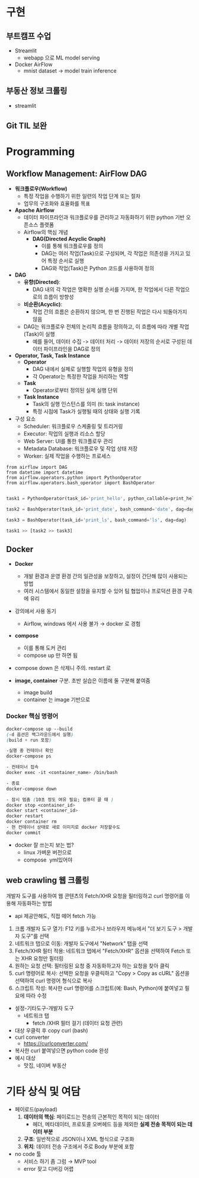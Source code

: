 # 구현

## 부트캠프 수업

- Streamlit
    - webapp 으로 ML model serving
- Docker AirFlow
    - mnist dataset → model train inference

## 부동산 정보 크롤링

- streamlit
## Git TIL 보완

# Programming

## Workflow Management: AirFlow DAG

- **워크플로우(Workflow)**
    - 특정 작업을 수행하기 위한 일련의 작업 단계 또는 절차
    - 업무의 구조화와 효율화를 목표
- **Apache Airflow**
    - 데이터 파이프라인과 워크플로우를 관리하고 자동화하기 위한 python 기반 오픈소스 플랫폼
    - Airflow의 핵심 개념
        - **DAG(Directed Acyclic Graph)**
            - 이를 통해 워크플로우를 정의
            - DAG는 여러 작업(Task)으로 구성되며, 각 작업은 의존성을 가지고 있어 특정 순서로 실행
            - DAG와 작업(Task)은 Python 코드를 사용하여 정의
- **DAG**
    - **유향(Directed)**:
        - DAG 내의 각 작업은 명확한 실행 순서를 가지며, 한 작업에서 다른 작업으로의 흐름이 방향성
    - **비순환(Acyclic)**:
        - 작업 간의 흐름은 순환하지 않으며, 한 번 진행된 작업은 다시 되돌아가지 않음
    - DAG는 워크플로우 전체의 논리적 흐름을 정의하고, 이 흐름에 따라 개별 작업(Task)이 실행
        - 예를 들어, 데이터 수집 -> 데이터 처리 -> 데이터 저장의 순서로 구성된 데이터 파이프라인을 DAG로 정의
- **Operator, Task, Task Instance**
    - **Operator**
        - DAG 내에서 실제로 실행할 작업의 유형을 정의
        - 각 Operator는 특정한 작업을 처리하는 역할
    - **Task**
        - Operator로부터 정의된 실제 실행 단위
    - **Task Instance**
        - Task의 실행 인스턴스를 의미 (ti: task instance)
        - 특정 시점에 Task가 실행될 때의 상태와 실행 기록
- 구성 요소
    - Scheduler: 워크플로우 스케줄링 및 트리거링
    - Executor: 작업의 실행과 리소스 할당
    - Web Server: UI를 통한 워크플로우 관리
    - Metadata Database: 워크플로우 및 작업 상태 저장
    - Worker: 실제 작업을 수행하는 프로세스

```
from airflow import DAG
from datetime import datetime
from airflow.operators.python import PythonOperator
from airflow.operators.bash_operator import BashOperator
```

```python

task1 = PythonOperator(task_id='print_hello', python_callable=print_hello, dag=dag)

task2 = BashOperator(task_id='print_date', bash_command='date', dag=dag)

task3 = BashOperator(task_id='print_ls', bash_command='ls', dag=dag)

task1 >> [task2 >> task3]
```

## Docker

- **Docker**
    - 개발 환경과 운영 환경 간의 일관성을 보장하고, 설정이 간단해 많이 사용되는 방법
    - 여러 시스템에서 동일한 설정을 유지할 수 있어 팀 협업이나 프로덕션 환경 구축에 유리
- 강의에서 사용 동기
    - Airflow, windows 에서 사용 불가 → docker 로 경험

- **compose**
    - 이를 통해 도커 관리
    - compose up 만 하면 됨
- compose down 은 삭제니 주의. restart 로
- **image, container** 구분. 초반 실습은 이름에 둘 구분해 붙여줌
    - image build
    - container 는 image 기반으로

### Docker 핵심 명령어

```css
docker-compose up --build
(-d 옵션은 백그라운드에서 실행)
(build + run 포함)

-실행 중 컨테이너 확인
docker-compose ps

- 컨테이너 접속
docker exec -it <container_name> /bin/bash

- 종료
docker-compose down

- 잠시 멈춤 (10초 정도 여유 필요; 컴퓨터 끌 때 )
docker stop <container_id>
docker start <container_id>
docker restart
docker container rm 
- 현 컨테이너 상태로 새로 이미지로 docker 저장할수도
docker commit
```

- docker 잘 쓰는지 보는 법?
    - linux 가벼운 버전으로
    - compose  yml있어야

## web crawling 웹 크롤링

개발자 도구를 사용하여 웹 콘텐츠의 Fetch/XHR 요청을 필터링하고 curl 명령어를 이용해 자동화하는 방법

- api 제공안해도, 직접 떼어 fetch 가능

1. 크롬 개발자 도구 열기: F12 키를 누르거나 브라우저 메뉴에서 "더 보기 도구 > 개발자 도구"를 선택
2. 네트워크 탭으로 이동: 개발자 도구에서 "Network" 탭을 선택
3. Fetch/XHR 필터 적용: 네트워크 탭에서 "Fetch/XHR" 옵션을 선택하여 Fetch 또는 XHR 요청만 필터링
4. 원하는 요청 선택: 필터링된 요청 중 자동화하고자 하는 요청을 찾아 클릭
5. curl 명령어로 복사: 선택한 요청을 우클릭하고 "Copy > Copy as cURL" 옵션을 선택하여 curl 명령어 형식으로 복사
6. 스크립트 작성: 복사한 curl 명령어를 스크립트(예: Bash, Python)에 붙여넣고 필요에 따라 수정

- 설정-기타도구-개발자 도구
    - 네트워크 탭
        - fetch /XHR 필터 걸기 (데이터 요청 관련)
- 대상 우클릭 후 copy curl (bash)
- curl converter
    - https://curlconverter.com/
- 복사한 curl 붙여넣으면 python code 완성
- 예시 대상
    - 맛집, 네이버 부동산

# 기타 상식 및 여담

- 페이로드(payload)
    1. **데이터의 핵심**: 페이로드는 전송의 근본적인 목적이 되는 데이터
        - 헤더, 메타데이터, 프로토콜 오버헤드 등을 제외한 **실제 전송 목적이 되는 데이터 부분**
    2. **구조**: 일반적으로 JSON이나 XML 형식으로 구조화
    3. **위치**: 데이터 전송 구조에서 주로 Body 부분에 포함
- no code 툴
    - 서비스 하기 좀 그럼 → MVP tool
    - error 잦고 디버깅 어렵